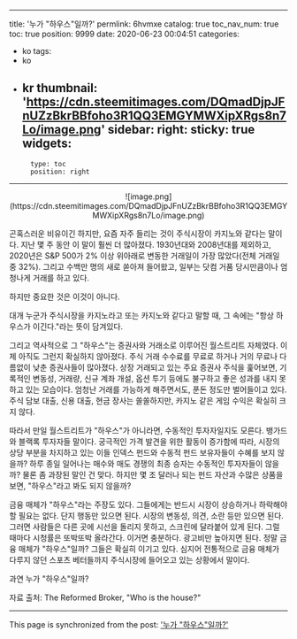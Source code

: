 
---
title: '누가 "하우스"일까?'
permlink: 6hvmxe
catalog: true
toc_nav_num: true
toc: true
position: 9999
date: 2020-06-23 00:04:51
categories:
- ko
tags:
- ko
- kr
thumbnail: 'https://cdn.steemitimages.com/DQmadDjpJFnUZzBkrBBfoho3R1QQ3EMGYMWXipXRgs8n7Lo/image.png'
sidebar:
    right:
        sticky: true
widgets:
    -
        type: toc
        position: right
---


<center>
![image.png](https://cdn.steemitimages.com/DQmadDjpJFnUZzBkrBBfoho3R1QQ3EMGYMWXipXRgs8n7Lo/image.png)
</center>

곤혹스러운 비유이긴 하지만, 요즘 자주 들리는 것이 주식시장이 카지노와 같다는 말이다. 지난 몇 주 동안 이 말이 훨씬 더 많아졌다. 1930년대와 2008년대를 제외하고, 2020년은 S&P 500가 2% 이상 위아래로 변동한 거래일이 가장 많았다(전체 거래일 중 32%). 그리고 수백만 명의 새로 쏟아져 들어왔고, 일부는 닷컴 거품 당시만큼이나 엄청나게 거래를 하고 있다.​

하지만 중요한 것은 이것이 아니다.​

대개 누군가 주식시장을 카지노라고 또는 카지노와 같다고 말할 때, 그 속에는 "항상 하우스가 이긴다."라는 뜻이 담겨있다.​

그리고 역사적으로 그 "하우스"는 증권사와 거래소로 이루어진 월스트리트 자체였다. 이제 아직도 그런지 확실하지 않아졌다. 주식 거래 수수료를 무료로 하거나 거의 무료나 다름없이 낮춘 증권사들이 많아졌다. 상장 거래되고 있는 주요 증권사 주식을 훑어보면, 기록적인 변동성, 거래량, 신규 계좌 개설, 옵션 투기 등에도 불구하고 좋은 성과를 내지 못하고 있는 모습이다. 엄청난 거래를 가능하게 해주면서도, 푼돈 정도만 벌어들이고 있다. 주식 담보 대출, 신용 대출, 현금 장사는 쏠쏠하지만, 카지노 같은 게임 수익은 확실히 크지 않다.​

따라서 만일 월스트리트가 "하우스"가 아니라면, 수동적인 투자자일지도 모른다. 뱅가드와 블랙록 투자자들 말이다. 궁극적인 가격 발견을 위한 활동이 증가함에 따라, 시장의 상당 부분을 차지하고 있는 이들 인덱스 펀드와 수동적 펀드 보유자들이 수혜를 보지 않을까? 하루 종일 일어나는 매수와 매도 경쟁의 최종 승자는 수동적인 투자자들이 않을까? 물론 좀 과장된 말인 건 맞다. 하지만 몇 조 달러나 되는 펀드 자산과 수많은 상품을 보면, "하우스"라고 봐도 되지 않을까?​

금융 매체가 "하우스"라는 주장도 있다. 그들에게는 반드시 시장이 상승하거나 하락해야 할 필요는 없다. 단지 행동만 있으면 된다. 시장의 변동성, 의견, 소란 등만 있으면 된다. 그러면 사람들은 다른 곳에 시선을 돌리지 못하고, 스크린에 달라붙어 있게 된다. 그럴 때마다 시청률은 또박또박 올라간다. 이거면 충분하다. 광고비만 높아지면 된다. 정말 금융 매체가 "하우스"일까? 그들은 확실히 이기고 있다. 심지어 전통적으로 금융 매체가 다루지 않던 스포츠 베터들까지 주식시장에 들어오고 있는 상황에서 말이다.​

과연 누가 "하우스"일까?​

자료 출처: The Reformed Broker, "Who is the house?"

- - -

This page is synchronized from the post: ['누가 "하우스"일까?'](https://steemit.com/@pius.pius/6hvmxe)
